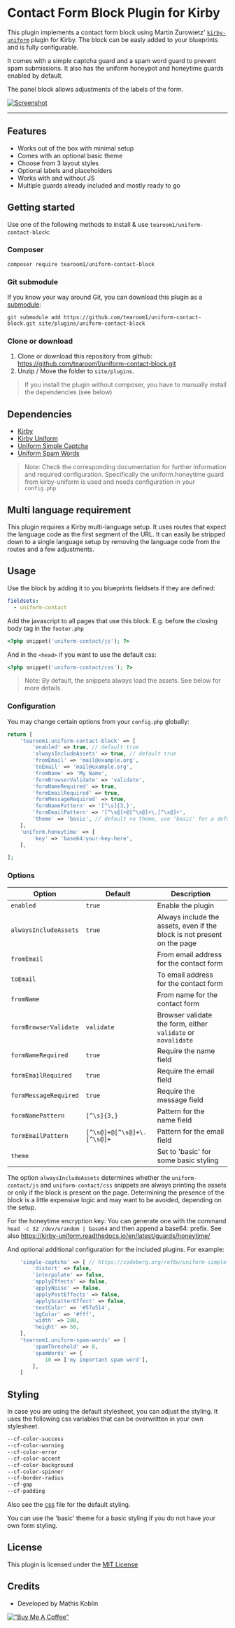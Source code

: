 # Contact Form Block Plugin for Kirby

This plugin implements a contact form block using Martin Zurowietz' [
`kirby-uniform`](https://github.com/mzur/kirby-uniform) plugin for Kirby.
The block can be easly added to your blueprints and is fully configurable.

It comes with a simple captcha guard and a spam word guard to prevent spam submissions.
It also has the uniform honeypot and honeytime guards enabled by default.

The panel block allows adjustments of the labels of the form.

[![Screenshot](screenshot.jpg)](https://github.com/tearoom1/kirby-content-watch)

***

## Features

* Works out of the box with minimal setup
* Comes with an optional basic theme
* Choose from 3 layout styles
* Optional labels and placeholders
* Works with and without JS
* Multiple guards already included and mostly ready to go

## Getting started

Use one of the following methods to install & use `tearoom1/uniform-contact-block`:

### Composer

```text
composer require tearoom1/uniform-contact-block
```

### Git submodule

If you know your way around Git, you can download this plugin as
a [submodule](https://github.com/blog/2104-working-with-submodules):

```text
git submodule add https://github.com/tearoom1/uniform-contact-block.git site/plugins/uniform-contact-block
```

### Clone or download

1. Clone or download this repository from github: https://github.com/tearoom1/uniform-contact-block.git
2. Unzip / Move the folder to `site/plugins`.

> If you install the plugin without composer, you have to manually install the dependencies (see below)

## Dependencies

- [Kirby](https://getkirby.com)
- [Kirby Uniform](https://github.com/mzur/kirby-uniform)
- [Uniform Simple Captcha](https://codeberg.org/refbw/uniform-simple-captcha)
- [Uniform Spam Words](https://github.com/tearoom1/uniform-spam-words)

> Note: Check the corresponding documentation for further information and required configuration.
> Specifically the uniform.honeytime guard from kirby-uniform is used and needs configuration in your `config.php`

## Multi language requirement

This plugin requires a Kirby multi-language setup. It uses routes that expect the language code as the first segment of
the URL.
It can easily be stripped down to a single language setup by removing the language code from the routes and a few
adjustments.

## Usage

Use the block by adding it to you blueprints fieldsets if they are defined:

```yaml
fieldsets:
  - uniform-contact
```

Add the javascript to all pages that use this block.
E.g. before the closing body tag in the `footer.php`

```php
<?php snippet('uniform-contact/js'); ?>
```

And in the `<head>` if you want to use the default css:

```php
<?php snippet('uniform-contact/css'); ?>
```

> Note: By default, the snippets always load the assets. See below for more details.

### Configuration

You may change certain options from your `config.php` globally:

```php
return [
    'tearoom1.uniform-contact-block' => [
        'enabled' => true, // default true
        'alwaysIncludeAssets' => true, // default true
        'fromEmail' => 'mail@example.org',
        'toEmail' => 'mail@example.org',
        'fromName' => 'My Name',
        'formBrowserValidate' => 'validate',
        'formNameRequired' => true,
        'formEmailRequired' => true,
        'formMessageRequired' => true,
        'formNamePattern' => '[^\s]{3,}',
        'formEmailPattern' => '[^\s@]+@[^\s@]+\.[^\s@]+',
        'theme' => 'basic', // default no theme, use 'basic' for a default theme
    ],
    'uniform.honeytime' => [
        'key' => 'base64:your-key-here',
    ],

];
```

### Options

| Option                | Default                    | Description                                                             |
|-----------------------|----------------------------|-------------------------------------------------------------------------|
| `enabled`             | `true`                     | Enable the plugin                                                       |
| `alwaysIncludeAssets` | `true`                     | Always include the assets, even if the block is not present on the page |
| `fromEmail`           |                            | From email address for the contact form                                 |
| `toEmail`             |                            | To email address for the contact form                                   |
| `fromName`            |                            | From name for the contact form                                          |
| `formBrowserValidate` | `validate`                 | Browser validate the form, either `validate` or `novalidate`            |
| `formNameRequired`    | `true`                     | Require the name field                                                  |
| `formEmailRequired`   | `true`                     | Require the email field                                                 |
| `formMessageRequired` | `true`                     | Require the message field                                               |
| `formNamePattern`     | `[^\s]{3,}`                | Pattern for the name field                                              |
| `formEmailPattern`    | `[^\s@]+@[^\s@]+\.[^\s@]+` | Pattern for the email field                                             |
| `theme`               |                            | Set to 'basic' for some basic styling                                   |

The option `alwaysIncludeAssets` determines whether the `uniform-contact/js` and `uniform-contact/css` snippets are
always printing the assets or only if the block is present on the page.
Determining the presence of the block is a little expensive logic and may
want to be avoided, depending on the setup.

For the honeytime encryption key: You can generate one with the command `head -c 32 /dev/urandom | base64` and then
append a base64: prefix.
See also https://kirby-uniform.readthedocs.io/en/latest/guards/honeytime/

And optional additional configuration for the included plugins. For example:

```php
    'simple-captcha' => [ // https://codeberg.org/refbw/uniform-simple-captcha
        'distort' => false,
        'interpolate' => false,
        'applyEffects' => false,
        'applyNoise' => false,
        'applyPostEffects' => false,
        'applyScatterEffect' => false,
        'textColor' => '#57a514',
        'bgColor' => '#fff',
        'width' => 200,
        'height' => 50,
    ],
    'tearoom1.uniform-spam-words' => [
        'spamThreshold' => 8,
        'spamWords' => [
            10 => ['my important spam word'],
        ],
    ]
```

## Styling

In case you are using the default stylesheet, you can adjust the styling.
It uses the following css variables that can be overwritten in your own stylesheet.

```css
--cf-color-success
--cf-color-warning
--cf-color-error
--cf-color-accent
--cf-color-background
--cf-color-spinner
--cf-border-radius
--cf-gap
--cf-padding
```

Also see the [css](/assets/css/uniform-contact.css) file for the default styling.

You can use the 'basic' theme for a basic styling if you do not have your own form styling.

## License

This plugin is licensed under the [MIT License](LICENSE)

## Credits

- Developed by Mathis Koblin

[!["Buy Me A Coffee"](https://www.buymeacoffee.com/assets/img/custom_images/orange_img.png)](https://coff.ee/tearoom1)
